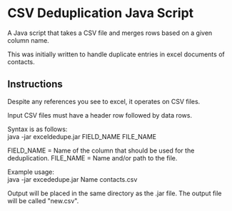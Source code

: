 # CSV Deduplication Java Script
A Java script that takes a CSV file and merges rows based on a given column name.

This was initially written to handle duplicate entries in excel documents of contacts.

## Instructions

Despite any references you see to excel, it operates on CSV files.

Input CSV files must have a header row followed by data rows. 

Syntax is as follows:  
java -jar exceldedupe.jar FIELD_NAME FILE_NAME

FIELD_NAME = Name of the column that should be used for the deduplication.
FILE_NAME = Name and/or path to the file.

Example usage:  
java -jar excededupe.jar Name contacts.csv

Output will be placed in the same directory as the .jar file. The output file will be called "new.csv".
